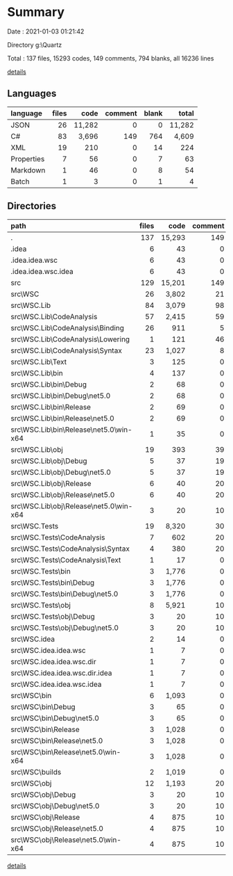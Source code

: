 # Summary

Date : 2021-01-03 01:21:42

Directory g:\Quartz

Total : 137 files,  15293 codes, 149 comments, 794 blanks, all 16236 lines

[details](details.md)

## Languages
| language | files | code | comment | blank | total |
| :--- | ---: | ---: | ---: | ---: | ---: |
| JSON | 26 | 11,282 | 0 | 0 | 11,282 |
| C# | 83 | 3,696 | 149 | 764 | 4,609 |
| XML | 19 | 210 | 0 | 14 | 224 |
| Properties | 7 | 56 | 0 | 7 | 63 |
| Markdown | 1 | 46 | 0 | 8 | 54 |
| Batch | 1 | 3 | 0 | 1 | 4 |

## Directories
| path | files | code | comment | blank | total |
| :--- | ---: | ---: | ---: | ---: | ---: |
| . | 137 | 15,293 | 149 | 794 | 16,236 |
| .idea | 6 | 43 | 0 | 0 | 43 |
| .idea\.idea.wsc | 6 | 43 | 0 | 0 | 43 |
| .idea\.idea.wsc\.idea | 6 | 43 | 0 | 0 | 43 |
| src | 129 | 15,201 | 149 | 785 | 16,135 |
| src\WSC | 26 | 3,802 | 21 | 107 | 3,930 |
| src\WSC.Lib | 84 | 3,079 | 98 | 549 | 3,726 |
| src\WSC.Lib\CodeAnalysis | 57 | 2,415 | 59 | 489 | 2,963 |
| src\WSC.Lib\CodeAnalysis\Binding | 26 | 911 | 5 | 204 | 1,120 |
| src\WSC.Lib\CodeAnalysis\Lowering | 1 | 121 | 46 | 28 | 195 |
| src\WSC.Lib\CodeAnalysis\Syntax | 23 | 1,027 | 8 | 180 | 1,215 |
| src\WSC.Lib\Text | 3 | 125 | 0 | 29 | 154 |
| src\WSC.Lib\bin | 4 | 137 | 0 | 0 | 137 |
| src\WSC.Lib\bin\Debug | 2 | 68 | 0 | 0 | 68 |
| src\WSC.Lib\bin\Debug\net5.0 | 2 | 68 | 0 | 0 | 68 |
| src\WSC.Lib\bin\Release | 2 | 69 | 0 | 0 | 69 |
| src\WSC.Lib\bin\Release\net5.0 | 2 | 69 | 0 | 0 | 69 |
| src\WSC.Lib\bin\Release\net5.0\win-x64 | 1 | 35 | 0 | 0 | 35 |
| src\WSC.Lib\obj | 19 | 393 | 39 | 27 | 459 |
| src\WSC.Lib\obj\Debug | 5 | 37 | 19 | 13 | 69 |
| src\WSC.Lib\obj\Debug\net5.0 | 5 | 37 | 19 | 13 | 69 |
| src\WSC.Lib\obj\Release | 6 | 40 | 20 | 14 | 74 |
| src\WSC.Lib\obj\Release\net5.0 | 6 | 40 | 20 | 14 | 74 |
| src\WSC.Lib\obj\Release\net5.0\win-x64 | 3 | 20 | 10 | 7 | 37 |
| src\WSC.Tests | 19 | 8,320 | 30 | 129 | 8,479 |
| src\WSC.Tests\CodeAnalysis | 7 | 602 | 20 | 116 | 738 |
| src\WSC.Tests\CodeAnalysis\Syntax | 4 | 380 | 20 | 72 | 472 |
| src\WSC.Tests\CodeAnalysis\Text | 1 | 17 | 0 | 1 | 18 |
| src\WSC.Tests\bin | 3 | 1,776 | 0 | 0 | 1,776 |
| src\WSC.Tests\bin\Debug | 3 | 1,776 | 0 | 0 | 1,776 |
| src\WSC.Tests\bin\Debug\net5.0 | 3 | 1,776 | 0 | 0 | 1,776 |
| src\WSC.Tests\obj | 8 | 5,921 | 10 | 7 | 5,938 |
| src\WSC.Tests\obj\Debug | 3 | 20 | 10 | 7 | 37 |
| src\WSC.Tests\obj\Debug\net5.0 | 3 | 20 | 10 | 7 | 37 |
| src\WSC\.idea | 2 | 14 | 0 | 0 | 14 |
| src\WSC\.idea\.idea.wsc | 1 | 7 | 0 | 0 | 7 |
| src\WSC\.idea\.idea.wsc.dir | 1 | 7 | 0 | 0 | 7 |
| src\WSC\.idea\.idea.wsc.dir\.idea | 1 | 7 | 0 | 0 | 7 |
| src\WSC\.idea\.idea.wsc\.idea | 1 | 7 | 0 | 0 | 7 |
| src\WSC\bin | 6 | 1,093 | 0 | 0 | 1,093 |
| src\WSC\bin\Debug | 3 | 65 | 0 | 0 | 65 |
| src\WSC\bin\Debug\net5.0 | 3 | 65 | 0 | 0 | 65 |
| src\WSC\bin\Release | 3 | 1,028 | 0 | 0 | 1,028 |
| src\WSC\bin\Release\net5.0 | 3 | 1,028 | 0 | 0 | 1,028 |
| src\WSC\bin\Release\net5.0\win-x64 | 3 | 1,028 | 0 | 0 | 1,028 |
| src\WSC\builds | 2 | 1,019 | 0 | 0 | 1,019 |
| src\WSC\obj | 12 | 1,193 | 20 | 14 | 1,227 |
| src\WSC\obj\Debug | 3 | 20 | 10 | 7 | 37 |
| src\WSC\obj\Debug\net5.0 | 3 | 20 | 10 | 7 | 37 |
| src\WSC\obj\Release | 4 | 875 | 10 | 7 | 892 |
| src\WSC\obj\Release\net5.0 | 4 | 875 | 10 | 7 | 892 |
| src\WSC\obj\Release\net5.0\win-x64 | 4 | 875 | 10 | 7 | 892 |

[details](details.md)